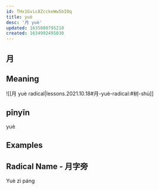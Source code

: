 ```yaml
---
id: THx1Gvic8ZcckeWw5bIOq
title: yuè
desc: '月 yuè'
updated: 1635080795210
created: 1634992495030
---
```


## 月

## Meaning

![[月 yuè radical|lessons.2021.10.18#月-yuè-radical:#树-shù]]

## pīnyīn

yuè

## Examples


## Radical Name - 月字旁

Yuè zì páng
